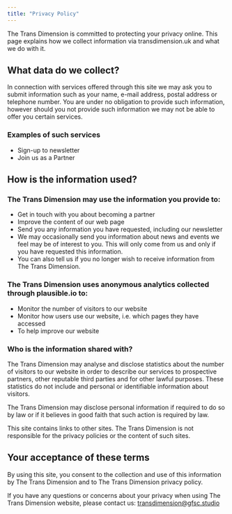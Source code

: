 ```yaml
---
title: "Privacy Policy"
---
```


The Trans Dimension is committed to protecting your privacy online. This page explains how we collect information via transdimension.uk and what we do with it.


## What data do we collect?
In connection with services offered through this site we may ask you to submit information such as your name, e-mail address, postal address or telephone number. You are under no obligation to provide such information, however should you not provide such information we may not be able to offer you certain services.

### Examples of such services
- Sign-up to newsletter
- Join us as a Partner

## How is the information used?

### The Trans Dimension may use the information you provide to:
- Get in touch with you about becoming a partner
- Improve the content of our web page
- Send you any information you have requested, including our newsletter
- We may occasionally send you information about news and events we feel may be of interest to you. This will only come from us and only if you have requested this information.
- You can also tell us if you no longer wish to receive information from The Trans Dimension.

### The Trans Dimension uses anonymous analytics collected through plausible.io to:

- Monitor the number of visitors to our website
- Monitor how users use our website, i.e. which pages they have accessed
- To help improve our website

### Who is the information shared with?

The Trans Dimension may analyse and disclose statistics about the number of visitors to our website in order to describe our services to prospective partners, other reputable third parties and for other lawful purposes. These statistics do not include and personal or identifiable information about visitors.

The Trans Dimension may disclose personal information if required to do so by law or if it believes in good faith that such action is required by law.

This site contains links to other sites. The Trans Dimension is not responsible for the privacy policies or the content of such sites.


## Your acceptance of these terms
By using this site, you consent to the collection and use of this information by The Trans Dimension and to The Trans Dimension privacy policy.

If you have any questions or concerns about your privacy when using The Trans Dimension website, please contact us: transdimension@gfsc.studio
